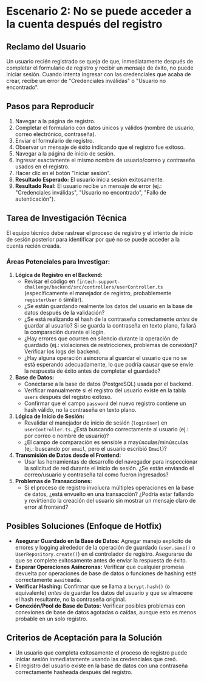 # Escenario 2: No se puede acceder a la cuenta después del registro

## Reclamo del Usuario

Un usuario recién registrado se queja de que, inmediatamente después de completar el formulario de registro y recibir un mensaje de éxito, no puede iniciar sesión. Cuando intenta ingresar con las credenciales que acaba de crear, recibe un error de "Credenciales inválidas" o "Usuario no encontrado".

## Pasos para Reproducir

1.  Navegar a la página de registro.
2.  Completar el formulario con datos únicos y válidos (nombre de usuario, correo electrónico, contraseña).
3.  Enviar el formulario de registro.
4.  Observar un mensaje de éxito indicando que el registro fue exitoso.
5.  Navegar a la página de inicio de sesión.
6.  Ingresar exactamente el mismo nombre de usuario/correo y contraseña usados en el registro.
7.  Hacer clic en el botón "Iniciar sesión".
8.  **Resultado Esperado:** El usuario inicia sesión exitosamente.
9.  **Resultado Real:** El usuario recibe un mensaje de error (ej.: "Credenciales inválidas", "Usuario no encontrado", "Fallo de autenticación").

## Tarea de Investigación Técnica

El equipo técnico debe rastrear el proceso de registro y el intento de inicio de sesión posterior para identificar por qué no se puede acceder a la cuenta recién creada.

### Áreas Potenciales para Investigar:

1.  **Lógica de Registro en el Backend:**
    *   Revisar el código en `fintech-support-challenge/backend/src/controllers/userController.ts` (específicamente el manejador de registro, probablemente `registerUser` o similar).
    *   ¿Se están guardando realmente los datos del usuario en la base de datos después de la validación?
    *   ¿Se está realizando el hash de la contraseña correctamente *antes* de guardar al usuario? Si se guarda la contraseña en texto plano, fallará la comparación durante el login.
    *   ¿Hay errores que ocurren en silencio durante la operación de guardado (ej.: violaciones de restricciones, problemas de conexión)? Verificar los logs del backend.
    *   ¿Hay alguna operación asíncrona al guardar el usuario que no se está esperando adecuadamente, lo que podría causar que se envíe la respuesta de éxito antes de completar el guardado?
2.  **Base de Datos:**
    *   Conectarse a la base de datos (PostgreSQL) usada por el backend.
    *   Verificar manualmente si el registro del usuario existe en la tabla `users` después del registro exitoso.
    *   Confirmar que el campo `password` del nuevo registro contiene un hash válido, no la contraseña en texto plano.
3.  **Lógica de Inicio de Sesión:**
    *   Revalidar el manejador de inicio de sesión (`loginUser`) en `userController.ts`. ¿Está buscando correctamente al usuario (ej.: por correo o nombre de usuario)?
    *   ¿El campo de comparación es sensible a mayúsculas/minúsculas (ej.: buscando por `email`, pero el usuario escribió `Email`)?
4.  **Transmisión de Datos desde el Frontend:**
    *   Usar las herramientas de desarrollo del navegador para inspeccionar la solicitud de red durante el inicio de sesión. ¿Se están enviando el correo/usuario y contraseña tal como fueron ingresados?
5.  **Problemas de Transacciones:**
    *   Si el proceso de registro involucra múltiples operaciones en la base de datos, ¿está envuelto en una transacción? ¿Podría estar fallando y revirtiendo la creación del usuario sin mostrar un mensaje claro de error al frontend?

## Posibles Soluciones (Enfoque de Hotfix)

*   **Asegurar Guardado en la Base de Datos:** Agregar manejo explícito de errores y logging alrededor de la operación de guardado (`user.save()` o `UserRepository.create()`) en el controlador de registro. Asegurarse de que se complete exitosamente antes de enviar la respuesta de éxito.
*   **Esperar Operaciones Asíncronas:** Verificar que cualquier promesa devuelta por operaciones de base de datos o funciones de hashing esté correctamente `await`eada.
*   **Verificar Hashing:** Confirmar que se llama a `bcrypt.hash()` (o equivalente) *antes* de guardar los datos del usuario y que se almacene el hash resultante, no la contraseña original.
*   **Conexión/Pool de Base de Datos:** Verificar posibles problemas con conexiones de base de datos agotadas o caídas, aunque esto es menos probable en un solo registro.

## Criterios de Aceptación para la Solución

*   Un usuario que completa exitosamente el proceso de registro puede iniciar sesión inmediatamente usando las credenciales que creó.
*   El registro del usuario existe en la base de datos con una contraseña correctamente hasheada después del registro.
